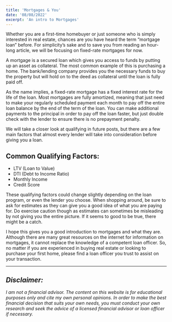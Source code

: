 ```yaml
---
title: 'Mortgages & You'
date: '08/08/2022'
excerpt: 'An intro to Mortgages'
---
```


Whether you are a first-time homebuyer or just someone who is simply interested in real estate, chances are you have heard the term “mortgage loan” before.  For simplicity’s sake and to save you from reading an hour-long article, we will be focusing on fixed-rate mortgages for now.  

A mortgage is a secured loan which gives you access to funds by putting up an asset as collateral.  The most common example of this is purchasing a home.  The bank/lending company provides you the necessary funds to buy the property but will hold on to the deed as collateral until the loan is fully paid off.  

As the name implies, a fixed-rate mortgage has a fixed interest rate for the life of the loan.  Most mortgages are fully amortized, meaning that just need to make your regularly scheduled payment each month to pay off the entire loan balance by the end of the term of the loan.  You can make additional payments to the principal in order to pay off the loan faster, but just double check with the lender to ensure there is no prepayment penalty.

We will take a closer look at qualifying in future posts, but there are a few main factors that almost every lender will take into consideration before giving you a loan. 

## Common Qualifying Factors:
  - LTV (Loan to Value)
  - DTI (Debt to Income Ratio)
  - Monthly Income 
  - Credit Score

These qualifying factors could change slightly depending on the loan program, or even the lender you choose.  When shopping around, be sure to ask for estimates as they can give you a good idea of what you are paying for.  Do exercise caution though as estimates can sometimes be misleading by not giving you the entire picture.  If it seems to good to be true, there might be a catch.

I hope this gives you a good introduction to mortgages and what they are.  Although there are many great resources on the internet for information on mortgages, it cannot replace the knowledge of a competent loan officer.  So, no matter if you are experienced in buying real estate or looking to purchase your first home, please find a loan officer you trust to assist on your transaction.  





----------------------------------------------------------------------------------------------------------------------------------------------------------
## *Disclaimer:* 
*I am not a financial advisor. The content on this website is for educational purposes only and cite my own personal opinions. In order to make the best financial decision that suits your own needs, you must conduct your own research and seek the advice of a licensed financial advisor or loan officer if necessary.*